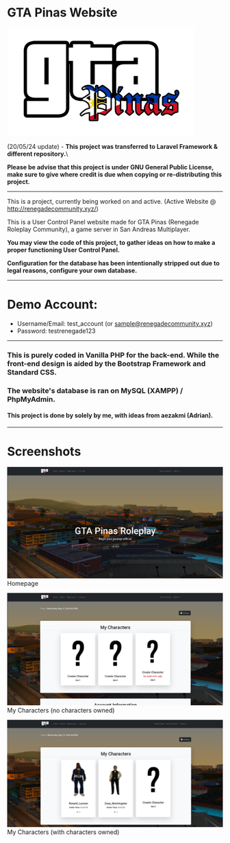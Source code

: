 # GTA Pinas Website

![GTA Pinas Logo](assets/pictures/gtapinas_logo.png)

(20/05/24 update) - **This project was transferred to Laravel Framework & different repository.**\

**Please be advise that this project is under GNU General Public License, make sure to give where credit is due when copying or re-distributing this project.**

----

This is a project, currently being worked on and active. (Active Website @ http://renegadecommunity.xyz/)

This is a User Control Panel website made for GTA Pinas (Renegade Roleplay Community), a game server in San Andreas Multiplayer.

**You may view the code of this project, to gather ideas on how to make a proper functioning User Control Panel.**

**Configuration for the database has been intentionally stripped out due to legal reasons, configure your own database.**

----

# Demo Account:

* Username/Email: test_account (or sample@renegadecommunity.xyz)
* Password: testrenegade123

----

### This is purely coded in Vanilla PHP for the back-end. While the front-end design is aided by the Bootstrap Framework and Standard CSS.
### The website's database is ran on MySQL (XAMPP) / PhpMyAdmin.

#### This project is done by solely by me, with ideas from aezakmi (Adrian).

---

# Screenshots

![Homepage](assets/pictures/screenshots/homepage.png)
Homepage

![My Characters](assets/pictures/screenshots/mycharacters.png)
My Characters (no characters owned)

![My Characters](assets/pictures/screenshots/mycharacters_2.png)
My Characters (with characters owned)
